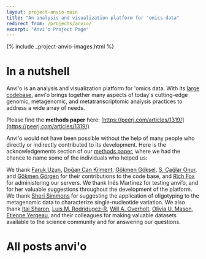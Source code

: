 ```yaml
---
layout: project-anvio-main
title: "An analysis and visualization platform for 'omics data"
redirect_from: /projects/anvio/
excerpt: "Anvi'o Project Page"
---
```


{% include _project-anvio-images.html %}

# In a nutshell

Anvi'o is an analysis and visualization platform for 'omics data. With its [large codebase](http://github.com/meren/anvio), anvi'o brings together many aspects of today's cutting-edge genomic, metagenomic, and metatranscriptomic analysis practices to address a wide array of needs.

Please find the **methods paper** here: [https://peerj.com/articles/1319/](https://peerj.com/articles/1319/) 

Anvi'o would not have been possible without the help of many people who directly or indirectly contributed to its development. Here is the acknowledgements section of our [methods paper](https://peerj.com/articles/1319/), where we had the chance to name some of the individuals who helped us:

<div class="quotable">
We thank <a href="https://www.linkedin.com/in/farukuzun" target="_blank">Faruk Uzun</a>, <a href="https://twitter.com/dcankilment" target="_blank">Doğan Can Kilment</a>, <a href="https://github.com/gokmen" target="_blank">Gökmen Göksel</a>, <a href="https://github.com/caglar10ur" target="_blank">S. Çağlar Onur</a>, and <a href="https://github.com/gkmngrgn" target="_blank">Gökmen Görgen</a> for their contributions to the code base, and <a href="http://www.richfox.org/me/" target="_blank">Rich Fox</a> for administering our servers. We thank Inés Martínez for testing anvi’o, and for her valuable suggestions throughout the development of the platform. We thank <a href="https://twitter.com/phyllosphere" target="_blank">Sheri Simmons</a> for suggesting the application of oligotyping to the metagenomic data to characterize single-nucleotide variation. We also thank <a href="https://www.linkedin.com/pub/itai-sharon/0/8a1/93b" target="_blank">Itai Sharon</a>, <a href="https://scholar.google.com/citations?user=NflBi1cAAAAJ" target="_blank">Luis M. Rodridugez-R</a>, <a href="https://scholar.google.com/citations?user=ljGGBFwAAAAJ&hl=en" target="_blank">Will A. Overholt</a>, <a href="http://eoas.fsu.edu/people/faculty/dr-olivia-mason" target="_blank">Olivia U. Mason</a>, <a href="http://www.microbialecology.ca/" target="_blank">Etienne Yergeau</a>, and their colleagues for making valuable datasets available to the science community and for answering our questions.
</div>

# All posts anvi'o
